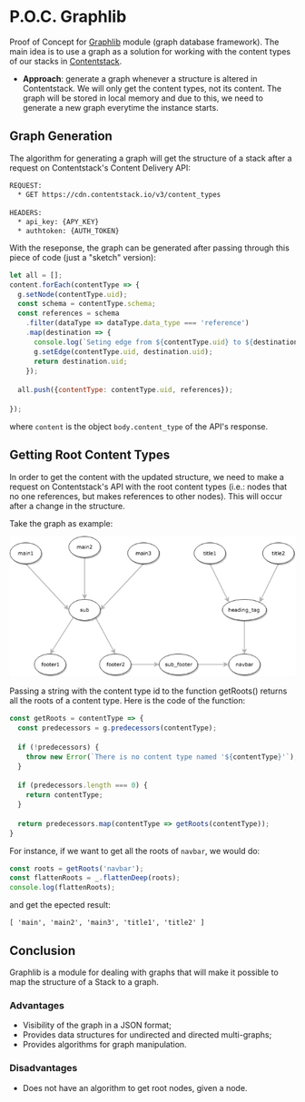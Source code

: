 # P.O.C. Graphlib

Proof of Concept for [Graphlib](https://github.com/dagrejs/graphlib/wiki/API-Reference) module (graph database framework). The main idea is to use a graph as a solution for working with the content types of our stacks in [Contentstack](https://www.contentstack.com/).

* **Approach**: generate a graph whenever a structure is altered in Contentstack. We will only get the content types, not its content. The graph will be stored in local memory and due to this, we need to generate a new graph everytime the instance starts.

## Graph Generation

The algorithm for generating a graph will get the structure of a stack after a request on Contentstack's Content Delivery API:

```shell
REQUEST:
  * GET https://cdn.contentstack.io/v3/content_types

HEADERS:
  * api_key: {APY_KEY}
  * authtoken: {AUTH_TOKEN}
```

With the reseponse, the graph can be generated after passing through this piece of code (just a "sketch" version):

```javascript
let all = [];
content.forEach(contentType => {
  g.setNode(contentType.uid);
  const schema = contentType.schema;
  const references = schema
    .filter(dataType => dataType.data_type === 'reference')
    .map(destination => {
      console.log(`Seting edge from ${contentType.uid} to ${destination.uid} `);
      g.setEdge(contentType.uid, destination.uid);
      return destination.uid;
    });

  all.push({contentType: contentType.uid, references});

});
```

where `content` is the object `body.content_type` of the API's response.

## Getting Root Content Types

In order to get the content with the updated structure, we need to make a request on Contentstack's API with the root content types (i.e.: nodes that no one references, but makes references to other nodes). This will occur after a change in the structure.

Take the graph as example:

![alt text](./graph-example.png "Graph example")

Passing a string with the content type id to the function getRoots() returns all the roots of a content type. Here is the code of the function:

```javascript
const getRoots = contentType => {
  const predecessors = g.predecessors(contentType);

  if (!predecessors) {
    throw new Error(`There is no content type named '${contentType}'`);
  }

  if (predecessors.length === 0) {
    return contentType;
  }

  return predecessors.map(contentType => getRoots(contentType));
}
```

For instance, if we want to get all the roots of `navbar`, we would do:

```javascript
const roots = getRoots('navbar');
const flattenRoots = _.flattenDeep(roots);
console.log(flattenRoots);
```

and get the epected result:

```shell-script
[ 'main', 'main2', 'main3', 'title1', 'title2' ]
```

## Conclusion

Graphlib is a module for dealing with graphs that will make it possible to map the structure of a Stack to a graph.

### Advantages

* Visibility of the graph in a JSON format;
* Provides data structures for undirected and directed multi-graphs;
* Provides algorithms for graph manipulation.

### Disadvantages

* Does not have an algorithm to get root nodes, given a node.